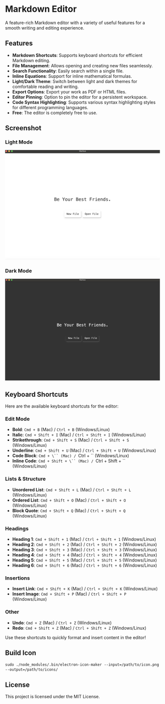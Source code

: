 
# Markdown Editor

A feature-rich Markdown editor with a variety of useful features for a smooth writing and editing experience.

## Features

- **Markdown Shortcuts**: Supports keyboard shortcuts for efficient Markdown editing.
- **File Management**: Allows opening and creating new files seamlessly.
- **Search Functionality**: Easily search within a single file.
- **Inline Equations**: Support for inline mathematical formulas.
- **Light/Dark Theme**: Switch between light and dark themes for comfortable reading and writing.
- **Export Options**: Export your work as PDF or HTML files.
- **Editor Pinning**: Option to pin the editor for a persistent workspace.
- **Code Syntax Highlighting**: Supports various syntax highlighting styles for different programming languages.
- **Free**: The editor is completely free to use.

## Screenshot
### Light Mode
![Markdown Editor Screenshot](screenshot-light.png)

### Dark Mode
![Markdown Editor Screenshot](screenshot-dark.png)

## Keyboard Shortcuts

Here are the available keyboard shortcuts for the editor:

### Edit Mode
- **Bold**: `Cmd + B` (Mac) / `Ctrl + B` (Windows/Linux)
- **Italic**: `Cmd + Shift + I` (Mac) / `Ctrl + Shift + I` (Windows/Linux)
- **Strikethrough**: `Cmd + Shift + S` (Mac) / `Ctrl + Shift + S` (Windows/Linux)
- **Underline**: `Cmd + Shift + U` (Mac) / `Ctrl + Shift + U` (Windows/Linux)
- **Code Block**: `Cmd + \`` (Mac) / `Ctrl + \`` (Windows/Linux)
- **Inline Code**: `Cmd + Shift + \`` (Mac) / `Ctrl + Shift + \`` (Windows/Linux)

### Lists & Structure
- **Unordered List**: `Cmd + Shift + L` (Mac) / `Ctrl + Shift + L` (Windows/Linux)
- **Ordered List**: `Cmd + Shift + O` (Mac) / `Ctrl + Shift + O` (Windows/Linux)
- **Block Quote**: `Cmd + Shift + Q` (Mac) / `Ctrl + Shift + Q` (Windows/Linux)

### Headings
- **Heading 1**: `Cmd + Shift + 1` (Mac) / `Ctrl + Shift + 1` (Windows/Linux)
- **Heading 2**: `Cmd + Shift + 2` (Mac) / `Ctrl + Shift + 2` (Windows/Linux)
- **Heading 3**: `Cmd + Shift + 3` (Mac) / `Ctrl + Shift + 3` (Windows/Linux)
- **Heading 4**: `Cmd + Shift + 4` (Mac) / `Ctrl + Shift + 4` (Windows/Linux)
- **Heading 5**: `Cmd + Shift + 5` (Mac) / `Ctrl + Shift + 5` (Windows/Linux)
- **Heading 6**: `Cmd + Shift + 6` (Mac) / `Ctrl + Shift + 6` (Windows/Linux)

### Insertions
- **Insert Link**: `Cmd + Shift + K` (Mac) / `Ctrl + Shift + K` (Windows/Linux)
- **Insert Image**: `Cmd + Shift + P` (Mac) / `Ctrl + Shift + P` (Windows/Linux)

### Other
- **Undo**: `Cmd + Z` (Mac) / `Ctrl + Z` (Windows/Linux)
- **Redo**: `Cmd + Shift + Z` (Mac) / `Ctrl + Shift + Z` (Windows/Linux)

Use these shortcuts to quickly format and insert content in the editor!



## Build Icon

```shell
sudo ./node_modules/.bin/electron-icon-maker --input=/path/to/icon.png --output=/path/to/icons/
```

## License

This project is licensed under the MIT License.

